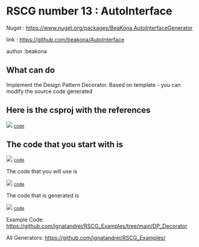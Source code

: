 # RSCG number 13 : AutoInterface

Nuget :
    https://www.nuget.org/packages/BeaKona.AutoInterfaceGenerator


link : https://github.com/beakona/AutoInterface 


author :beakona


## What can do

Implement the Design Pattern Decorator. Based on template - you can modify the source code generated

## Here is the csproj with the references

<img src='http://ignatandrei.github.io/RSCG_Examples/images/AutoInterface/The.csproj.png' />
<small>
<a href='http://ignatandrei.github.io/RSCG_Examples/images/AutoInterface/The.csproj' target='_blank'>code</a>
</small>


## The code that you start with is 


<img src='http://ignatandrei.github.io/RSCG_Examples/images/AutoInterface/ExistingCode.cs.png' />
<small>
<a href='http://ignatandrei.github.io/RSCG_Examples/images/AutoInterface/ExistingCode.cs' target='_blank'>code</a>
</small>

The code that you will use is

<img src='http://ignatandrei.github.io/RSCG_Examples/images/AutoInterface/Usage.cs.png' />
<small>
<a href='http://ignatandrei.github.io/RSCG_Examples/images/AutoInterface/Usage.cs' target='_blank'>code</a>
</small>



The code that is generated is

<img src='http://ignatandrei.github.io/RSCG_Examples/images/AutoInterface/GeneratedCode.cs.png' />
<small>
<a href='http://ignatandrei.github.io/RSCG_Examples/images/AutoInterface/GeneratedCode.cs' target='_blank'>code</a>
</small>


Example Code: <a href="https://github.com/ignatandrei/RSCG_Examples/tree/main/DP_Decorator" rel="noopener" target="_blank">https://github.com/ignatandrei/RSCG_Examples/tree/main/DP_Decorator</a>

All Generators: <a href="https://github.com/ignatandrei/RSCG_Examples/">https://github.com/ignatandrei/RSCG_Examples/</a>